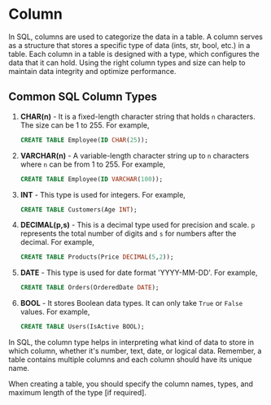# Column

In SQL, columns are used to categorize the data in a table. A column serves as a structure that stores a specific type of data (ints, str, bool, etc.) in a table. Each column in a table is designed with a type, which configures the data that it can hold. Using the right column types and size can help to maintain data integrity and optimize performance. 

## **Common SQL Column Types**

1. **CHAR(n)** - It is a fixed-length character string that holds `n` characters. The size can be 1 to 255. For example,
    ```sql
    CREATE TABLE Employee(ID CHAR(25));
    ```

2. **VARCHAR(n)** - A variable-length character string up to `n` characters where `n` can be from 1 to 255. For example,
    ```sql
    CREATE TABLE Employee(ID VARCHAR(100));
    ```

3. **INT** - This type is used for integers. For example,
    ```sql
    CREATE TABLE Customers(Age INT);
    ```

4. **DECIMAL(p,s)** - This is a decimal type used for precision and scale. `p` represents the total number of digits and `s` for numbers after the decimal. For example,
    ```sql
    CREATE TABLE Products(Price DECIMAL(5,2));
    ```

5. **DATE** - This type is used for date format 'YYYY-MM-DD'. For example,
    ```sql
    CREATE TABLE Orders(OrderedDate DATE);
    ```

6. **BOOL** - It stores Boolean data types. It can only take `True` or `False` values. For example,
    ```sql
    CREATE TABLE Users(IsActive BOOL);
    ```

In SQL, the column type helps in interpreting what kind of data to store in which column, whether it's number, text, date, or logical data. Remember, a table contains multiple columns and each column should have its unique name. 

When creating a table, you should specify the column names, types, and maximum length of the type [if required].